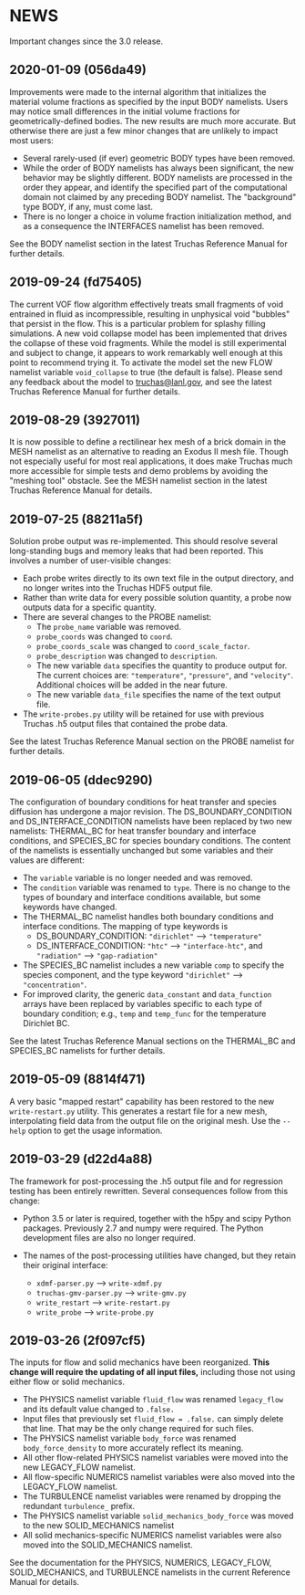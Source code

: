 # NEWS

Important changes since the 3.0 release.

## 2020-01-09 (056da49)

Improvements were made to the internal algorithm that initializes the material
volume fractions as specified by the input BODY namelists. Users may notice
small differences in the initial volume fractions for geometrically-defined
bodies. The new results are much more accurate. But otherwise there are just
a few minor changes that are unlikely to impact most users:
* Several rarely-used (if ever) geometric BODY types have been removed.
* While the order of BODY namelists has always been significant, the new
  behavior may be slightly different. BODY namelists are processed in the
  order they appear, and identify the specified part of the computational
  domain not claimed by any preceding BODY namelist. The "background" type
  BODY, if any, must come last.
* There is no longer a choice in volume fraction initialization method,
  and as a consequence the INTERFACES namelist has been removed.

See the BODY namelist section in the latest Truchas Reference Manual for
further details.

## 2019-09-24 (fd75405)

The current VOF flow algorithm effectively treats small fragments of void
entrained in fluid as incompressible, resulting in unphysical void "bubbles"
that persist in the flow. This is a particular problem for splashy filling
simulations. A new void collapse model has been implemented that drives
the collapse of these void fragments. While the model is still experimental
and subject to change, it appears to work remarkably well enough at this
point to recommend trying it. To activate the model set the new FLOW namelist
variable `void_collapse` to true (the default is false). Please send any
feedback about the model to truchas@lanl.gov, and see the latest Truchas
Reference Manual for further details.

## 2019-08-29 (3927011)

It is now possible to define a rectilinear hex mesh of a brick domain in
the MESH namelist as an alternative to reading an Exodus II mesh file.
Though not especially useful for most real applications, it does make
Truchas much more accessible for simple tests and demo problems by
avoiding the "meshing tool" obstacle. See the MESH namelist section
in the latest Truchas Reference Manual for details.

## 2019-07-25 (88211a5f)

Solution probe output was re-implemented. This should resolve several
long-standing bugs and memory leaks that had been reported. This involves
a number of user-visible changes:
* Each probe writes directly to its own text file in the output directory,
  and no longer writes into the Truchas HDF5 output file.
* Rather than write data for every possible solution quantity, a probe now
  outputs data for a specific quantity.
* There are several changes to the PROBE namelist:
  - The `probe_name` variable was removed.
  - `probe_coords` was changed to `coord`.
  - `probe_coords_scale` was changed to `coord_scale_factor`.
  - `probe_description` was changed to `description`.
  - The new variable `data` specifies the quantity to produce output for. The
    current choices are: `"temperature"`, `"pressure"`, and `"velocity"`.
    Additional choices will be added in the near future.
  - The new variable `data_file` specifies the name of the text output file.
* The `write-probes.py` utility will be retained for use with previous
  Truchas .h5 output files that contained the probe data.

See the latest Truchas Reference Manual section on the PROBE namelist for
further details.

## 2019-06-05 (ddec9290)

The configuration of boundary conditions for heat transfer and species
diffusion has undergone a major revision. The DS_BOUNDARY_CONDITION and
DS_INTERFACE_CONDITION namelists have been replaced by two new namelists:
THERMAL_BC for heat transfer boundary and interface conditions, and SPECIES_BC
for species boundary conditions. The content of the namelists is essentially
unchanged but some variables and their values are different:
* The `variable` variable is no longer needed and was removed.
* The `condition` variable was renamed to `type`. There is no change to the
  types of boundary and interface conditions available, but some keywords
  have changed.
* The THERMAL_BC namelist handles both boundary conditions and interface
  conditions. The mapping of type keywords is
  - DS_BOUNDARY_CONDITION: `"dirichlet"` --> `"temperature"`
  - DS_INTERFACE_CONDITION: `"htc"` --> `"interface-htc"`, and
    `"radiation"` --> `"gap-radiation"`
* The SPECIES_BC namelist includes a new variable `comp` to specify the
  species component, and the type keyword `"dirichlet"` --> `"concentration"`.
* For improved clarity, the generic `data_constant` and `data_function`
  arrays have been replaced by variables specific to each type of boundary
  condition; e.g., `temp` and `temp_func` for the temperature Dirichlet BC.

See the latest Truchas Reference Manual sections on the THERMAL_BC and
SPECIES_BC namelists for further details.

## 2019-05-09 (8814f471)

A very basic "mapped restart" capability has been restored to the new
`write-restart.py` utility. This generates a restart file for a new mesh,
interpolating field data from the output file on the original mesh. Use the
`--help` option to get the usage information.

## 2019-03-29 (d22d4a88)

The framework for post-processing the .h5 output file and for regression
testing has been entirely rewritten. Several consequences follow from
this change:

* Python 3.5 or later is required, together with the h5py and scipy Python
  packages. Previously 2.7 and numpy were required. The Python development
  files are also no longer required.

* The names of the post-processing utilities have changed, but they retain
  their original interface:

  - `xdmf-parser.py` --> `write-xdmf.py`
  - `truchas-gmv-parser.py` --> `write-gmv.py`
  - `write_restart` --> `write-restart.py`
  - `write_probe` --> `write-probe.py`

## 2019-03-26 (2f097cf5)

The inputs for flow and solid mechanics have been reorganized. **This change
will require the updating of all input files,** including those not using
either flow or solid mechanics.

* The PHYSICS namelist variable `fluid_flow` was renamed `legacy_flow` and
  its default value changed to `.false.`
* Input files that previously set `fluid_flow = .false.` can simply delete
  that line. That may be the only change required for such files.
* The PHYSICS namelist variable `body_force` was renamed `body_force_density`
  to more accurately reflect its meaning.
* All other flow-related PHYSICS namelist variables were moved into the new
  LEGACY_FLOW namelist.
* All flow-specific NUMERICS namelist variables were also moved into the
  LEGACY_FLOW namelist.
* The TURBULENCE namelist variables were renamed by dropping the redundant
  `turbulence_` prefix.
* The PHYSICS namelist variable `solid_mechanics_body_force` was moved to
  the new SOLID_MECHANICS namelist
* All solid mechanics-specific NUMERICS namelist variables were also moved
  into the SOLID_MECHANICS namelist.

See the documentation for the PHYSICS, NUMERICS, LEGACY_FLOW, SOLID_MECHANICS,
and TURBULENCE namelists in the current Reference Manual for details.
